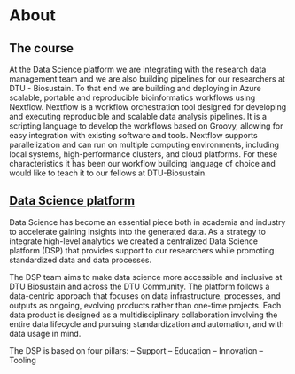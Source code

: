 # About

## The course
At the Data Science platform we are integrating with the research data management team and we are also building pipelines for our researchers at DTU - Biosustain. To that end we are building and deploying in Azure scalable, portable and reproducible bioinformatics workflows using Nextflow. Nextflow is a workflow orchestration tool designed for developing and executing reproducible and scalable data analysis pipelines. It is a scripting language to develop the workflows based on Groovy, allowing for easy integration with existing software and tools. Nextflow supports parallelization and can run on multiple computing environments, including local systems, high-performance clusters, and cloud platforms. For these characteristics it has been our workflow building language of choice and would like to teach it to our fellows at DTU-Biosustain.

## [Data Science platform](https://www.biosustain.dtu.dk/technologies/informatics/data-science-platform)

Data Science has become an essential piece both in academia and industry to accelerate gaining insights into the generated data. As a strategy to integrate high-level analytics we created a centralized Data Science platform (DSP) that provides support to our researchers while promoting standardized data and data processes.

The DSP team aims to make data science more accessible and inclusive at DTU Biosustain and across the DTU Community. The platform follows a data-centric approach that focuses on data infrastructure, processes, and outputs as ongoing, evolving products rather than one-time projects. Each data product is designed as a multidisciplinary collaboration involving the entire data lifecycle and pursuing standardization and automation, and with data usage in mind. 

The DSP is based on four pillars: 
– Support 
– Education 
– Innovation 
– Tooling
